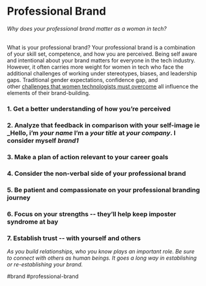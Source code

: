 # Professional Brand

###### Why does your professional brand matter as a woman in tech?

What is your professional brand? Your professional brand is a combination of your skill set, competence, and how you are perceived. Being self aware and intentional about your brand matters for everyone in the tech industry. However, it often carries more weight for women in tech who face the additional challenges of working under stereotypes, biases, and leadership gaps. Traditional gender expectations, confidence gap, and other [challenges that women technologists must overcome](https://www.cio.com/article/3610668/7-challenges-women-face-in-getting-ahead-in-it.html) all influence the elements of their brand-building.

### 1. Get a better understanding of how you’re perceived
### 2. Analyze that feedback in comparison with your self-image ie _Hello,  i’m  *your name* I’m a *your title* at *your company*. I consider myself *brand1*

### 3. Make a plan of action relevant to your career goals

### 4. Consider the non-verbal side of your professional brand


### 5. Be patient and compassionate on your professional branding journey

### 6. Focus on your strengths -- they’ll help keep imposter syndrome at bay
### 7. Establish trust -- with yourself and others

*As you build relationships, who you know plays an important role. Be sure to connect with others as human beings. It goes a long way in establishing or re-establishing your brand.*

#brand #professional-brand